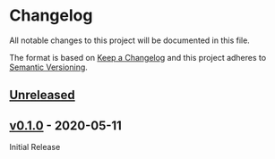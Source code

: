 # Changelog
All notable changes to this project will be documented in this file.

The format is based on [Keep a Changelog](http://keepachangelog.com/en/1.0.0/)
and this project adheres to [Semantic Versioning](http://semver.org/spec/v2.0.0.html).

## [Unreleased]


## [v0.1.0] - 2020-05-11

Initial Release

[Unreleased]: https://github.com/stac-utils/stac-sentinel/compare/0.1.0...HEAD
[v0.1.0]: https://github.com/stac-utils/stac-sentinel/tree/0.1.0
